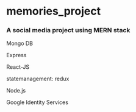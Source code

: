 # memories_project

### A social media project using MERN stack

Mongo DB

Express

React-JS
    
statemanagement: redux

Node.js     

Google Identity Services